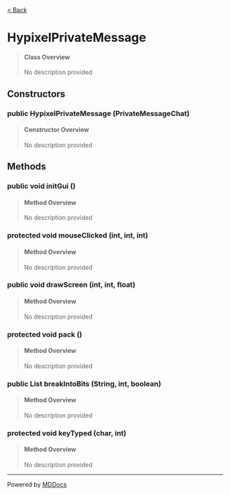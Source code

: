 [< Back](README.md)
# HypixelPrivateMessage #
>#### Class Overview ####
>No description provided
## Constructors ##
### public HypixelPrivateMessage (PrivateMessageChat) ###
>#### Constructor Overview ####
>No description provided
>
## Methods ##
### public void initGui () ###
>#### Method Overview ####
>No description provided
>
### protected void mouseClicked (int, int, int) ###
>#### Method Overview ####
>No description provided
>
### public void drawScreen (int, int, float) ###
>#### Method Overview ####
>No description provided
>
### protected void pack () ###
>#### Method Overview ####
>No description provided
>
### public List breakIntoBits (String, int, boolean) ###
>#### Method Overview ####
>No description provided
>
### protected void keyTyped (char, int) ###
>#### Method Overview ####
>No description provided
>

---
Powered by [MDDocs](https://github.com/VRCube/MDDocs)